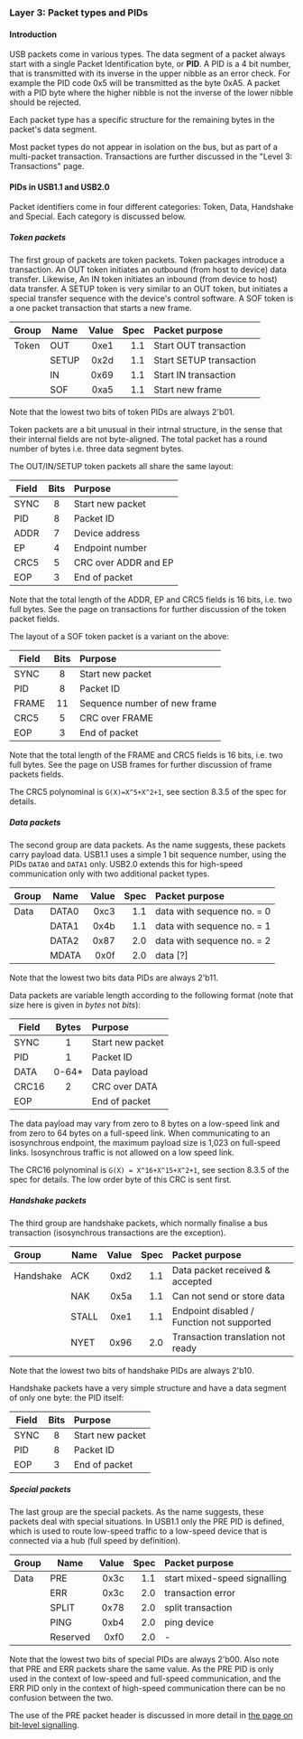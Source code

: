 ### Layer 3: Packet types and PIDs

#### Introduction

USB packets come in various types. The data segment of a packet always start with a single Packet Identification byte, or **PID**. A PID is a 4 bit number, that is transmitted with its inverse in the upper nibble as an error check. For example the PID code 0x5 will be transmitted as the byte 0xA5. A packet with a PID byte where the higher nibble is not the inverse of the lower nibble should be rejected.

Each packet type has a specific structure for the remaining bytes in the packet's data segment.

Most packet types do not appear in isolation on the bus, but as part of a multi-packet transaction. Transactions are further discussed in the "Level 3: Transactions" page.

#### PIDs in USB1.1 and USB2.0

Packet identifiers come in four different categories: Token, Data, Handshake and Special. Each category is discussed below.

##### Token packets

The first group of packets are token packets. Token packages introduce a transaction. An OUT token initiates an outbound (from host to device) data transfer. Likewise, An IN token initiates an inbound (from device to host) data transfer. A SETUP token is very similar to an OUT token, but initiates a special transfer sequence with the device's control software. A SOF token is a one packet transaction that starts a new frame.

| Group | Name  | Value | Spec | Packet purpose  |
|:----- | ----  | -----:| ----:|:------- |
| Token | OUT   | 0xe1  |  1.1 | Start OUT transaction |
|       | SETUP | 0x2d  |  1.1 | Start SETUP transaction |
|       | IN    | 0x69  |  1.1 | Start IN transaction  |
|       | SOF   | 0xa5  |  1.1 | Start new frame  |

Note that the lowest two bits of token PIDs are always 2'b01.

Token packets are a bit unusual in their intrnal structure, in the sense that their internal fields are not byte-aligned. The total packet has a round number of bytes i.e. three data segment bytes.

The OUT/IN/SETUP token packets all share the same layout:
<font size="2" color="darkblue">

| Field | Bits | Purpose |
| ----- |:----:|:------- |
| SYNC  |  8   | Start new packet |
| PID   |  8   | Packet ID |
| ADDR  |  7   | Device address |
| EP    |  4   | Endpoint number |
| CRC5  |  5   | CRC over ADDR and EP |
| EOP   |  3   | End of packet |
</font>

Note that the total length of the ADDR, EP and CRC5 fields is 16 bits, i.e. two full bytes. See the page on transactions for further discussion of the token packet fields.

The layout of a SOF token packet is a variant on the above:
<font size="2" color="darkblue">

| Field | Bits | Purpose |
| ----- |:----:|:------- |
| SYNC  |  8   | Start new packet |
| PID   |  8   | Packet ID |
| FRAME | 11   | Sequence number of new frame |
| CRC5  |  5   | CRC over FRAME |
| EOP   |  3   | End of packet |
</font>

Note that the total length of the FRAME and CRC5 fields is 16 bits, i.e. two full bytes. See the page on USB frames for further discussion of frame packets fields.

The CRC5 polynominal is `G(X)=X^5+X^2+1`, see section 8.3.5 of the spec for details.

##### Data packets

The second group are data packets. As the name suggests, these packets carry payload data. USB1.1 uses a simple 1 bit sequence number, using the PIDs `DATA0` and `DATA1` only. USB2.0 extends this for high-speed communication only with two additional packet types.

| Group | Name  | Value | Spec | Packet purpose |
|:----- | ----  | -----:| ----:|:------- |
| Data  | DATA0 | 0xc3  |  1.1 | data with sequence no. = 0 |
|       | DATA1 | 0x4b  |  1.1 | data with sequence no. = 1 |
|       | DATA2 | 0x87  |  2.0 | data with sequence no. = 2 |
|       | MDATA | 0x0f  |  2.0 | data [?] |

Note that the lowest two bits data PIDs are always 2'b11.

Data packets are variable length according to the following format (note that size here is given in _bytes_ not _bits_):
<font size="2" color="darkblue">

| Field | Bytes | Purpose |
| ----- |:-----:|:------- |
| SYNC  |  1    | Start new packet |
| PID   |  1    | Packet ID |
| DATA  | 0-64*  | Data payload |
| CRC16 |  2    | CRC over DATA |
| EOP   |       | End of packet |
</font>

The data payload may vary from zero to 8 bytes on a low-speed link and from zero to 64 bytes on a full-speed link. When communicating to an isosynchrous endpoint, the maximum payload size is 1,023 on full-speed links. Isosynchrous traffic is not allowed on a low speed link.

The CRC16 polynominal is `G(X) = X^16+X^15+X^2+1`, see section 8.3.5 of the spec for details. The low order byte of this CRC is sent first.

##### Handshake packets

The third group are handshake packets, which normally finalise a bus transaction (isosynchrous transactions are the exception).

| Group     | Name  | Value | Spec | Packet purpose |
|:-----     | ----  | -----:| ----:|:------- |
| Handshake | ACK   | 0xd2  |  1.1 | Data packet received & accepted |
|           | NAK   | 0x5a  |  1.1 | Can not send or store data |
|           | STALL | 0xe1  |  1.1 | Endpoint disabled / Function not supported |
|           | NYET  | 0x96  |  2.0 | Transaction translation not ready |

Note that the lowest two bits of handshake PIDs are always 2'b10.

Handshake packets have a very simple structure and have a data segment of only one byte: the PID itself:
<font size="2" color="darkblue">

| Field | Bits | Purpose |
| ----- |:----:|:------- |
| SYNC  |  8   | Start new packet |
| PID   |  8   | Packet ID |
| EOP   |  3   | End of packet |
</font>


##### Special packets

The last group are the special packets. As the name suggests, these packets deal with special situations. In USB1.1 only the PRE PID is defined, which is used to route low-speed traffic to a low-speed device that is connected via a hub (full speed by definition).


| Group | Name     | Value | Spec | Packet purpose |
|:----- | ----     | -----:| ----:|:------- |
| Data  | PRE      | 0x3c  |  1.1 | start mixed-speed signalling |
|       | ERR      | 0x3c  |  2.0 | transaction error |
|       | SPLIT    | 0x78  |  2.0 | split transaction |
|       | PING     | 0xb4  |  2.0 | ping device |
|       | Reserved | 0xf0  |  2.0 | - |

Note that the lowest two bits of special PIDs are always 2'b00. Also note that PRE and ERR packets share the same value. As the PRE PID is only used in the context of low-speed and full-speed communication, and the ERR PID only in the context of high-speed communication there can be no confusion between the two.

The use of the PRE packet header is discussed in more detail in [the page on bit-level signalling](bitspackets.md#mixed).


